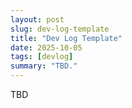 ```yaml
---
layout: post
slug: dev-log-template
title: "Dev Log Template"
date: 2025-10-05
tags: [devlog]
summary: "TBD."
---
```


TBD
